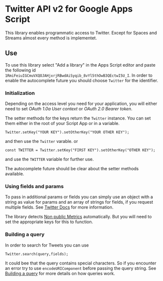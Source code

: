 # Twitter API v2 for Google Apps Script

This library enables programmatic access to Twitter. Except for Spaces and Streams almost every method is implementet.

## Use

To use this library select "Add a library" in the Apps Script editor and paste the following id `1RmiFeiuIGCmuVXQOJAHjxrjRBwdAiSyqib_8vYl5thOwB3QEctwI5U_I`. In order to enable the autocomplete future you should choose `Twitter` for the identifier.

### Initialization

Depending on the access level you need for your application, you will either need to set _OAuth 1.0a User context_ or _OAuth 2.0 Bearer token_.

The setter methods for the keys return the `Twitter` instance. You can set them either in the root of your Script App or in a variable.

```
Twitter.setKey("YOUR KEY").setOtherKey("YOUR OTHER KEY");
```
and then use the `Twitter` varable. or
```
const TWITTER = Twitter.setKey("FIRST KEY").setOtherKey("OTHER KEY");
```
and use the `TWITTER` variable for further use.

The autocomplete future should be clear about the setter methods available.

### Using fields and params

To pass in additional params or fields you can simply use an object with a string as value for params and an array of strings for fields, if you request multiple fields. See [Twitter Docs](https://developer.twitter.com/en/docs/twitter-api/fields) for more information.

The library detects [Non public Metrics](https://developer.twitter.com/en/docs/twitter-api/metrics) automatically. But you will need to set the appropriate keys for this to function.

### Building a query
In order to search for Tweets you can use
```
Twitter.search(query,fields);
```
It could bee that the query contains special characters. So if you encounter an error try to use `encodeURIComponent` before passing the query string. See [Building a query](https://developer.twitter.com/en/docs/twitter-api/tweets/search/integrate/build-a-query) for more details on how queries work.
